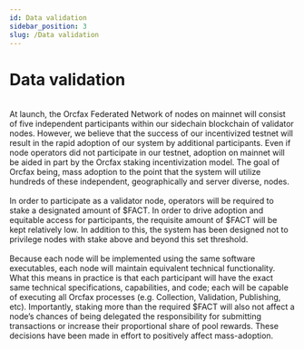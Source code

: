 ```yaml
---
id: Data validation
sidebar_position: 3
slug: /Data validation
---
```


# Data validation
<br/>
At launch, the Orcfax Federated Network of nodes on mainnet will consist of five
independent participants within our sidechain blockchain of validator nodes.
However, we believe that the success of our incentivized testnet will result in
the rapid adoption of our system by additional participants. Even if node
operators did not participate in our testnet, adoption on mainnet will be aided
in part by the Orcfax staking incentivization model. The goal of Orcfax being,
mass adoption to the point that the system will utilize hundreds of these
independent, geographically and server diverse, nodes.<br/>
<br/>
In order to participate as a validator node, operators will be required to stake
a designated amount of $FACT. In order to drive adoption and equitable access
for participants, the requisite amount of $FACT will be kept relatively low. In
addition to this, the system has been designed not to privilege nodes with stake
above and beyond this set threshold.<br/>
<br/>
Because each node will be implemented using the same software executables, each
node will maintain equivalent technical functionality. What this means in
practice is that each participant will have the exact same technical
specifications, capabilities, and code; each will be capable of executing all
Orcfax processes (e.g. Collection, Validation, Publishing, etc). Importantly,
staking more than the  required $FACT will also not affect a node’s chances of
being delegated the responsibility for submitting transactions or increase their
proportional share of pool rewards. These decisions have been made in effort to
positively affect mass-adoption.<br/>
